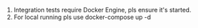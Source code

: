 1. Integration tests require Docker Engine, pls ensure it's started.
2. For local running pls use docker-compose up -d
